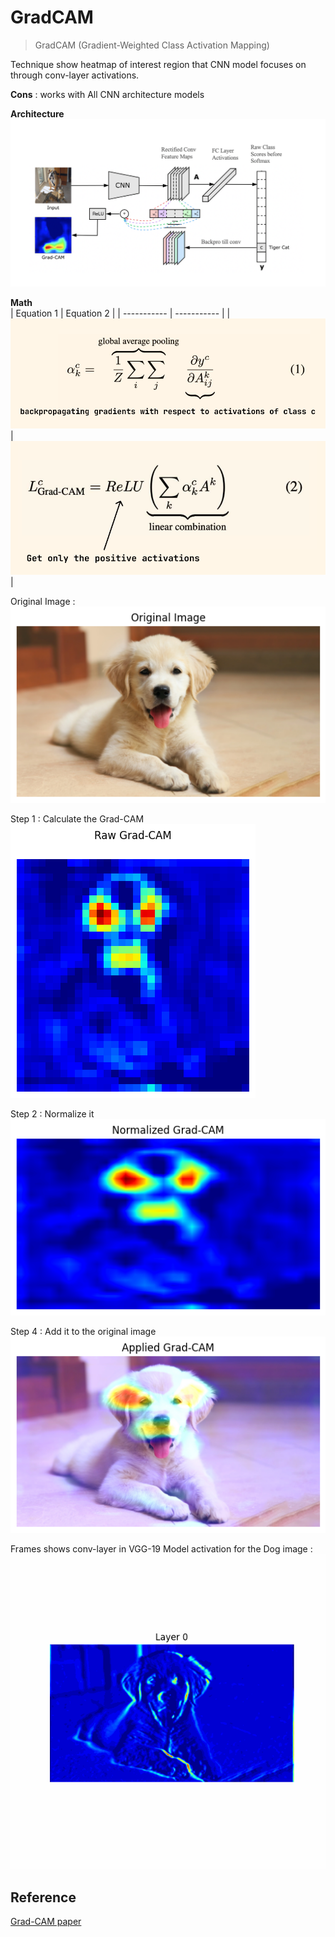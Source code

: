 # GradCAM

> GradCAM (Gradient-Weighted Class Activation Mapping)

Technique show heatmap of interest region that CNN model focuses on through conv-layer activations.

**Cons** : works with All CNN architecture models

**Architecture**  
![arch](assets/grad_cam.png)

**Math**  
| Equation 1      | Equation 2 |
| ----------- | ----------- |
| ![original](assets/first_q.png) | ![original](assets/second_q.png)|

Original Image :  
![original](assets/1.png)

Step 1 : Calculate the Grad-CAM  
![raw-gradcam](assets/2.png)

Step 2 : Normalize it  
![normalized-gradcam](assets/3.png)

Step 4 : Add it to the original image  
![final-image](assets/4.png)

Frames shows conv-layer in VGG-19 Model activation for the Dog image :  
![animate-gradcam](assets/grad-cam-animate.gif)

## Reference

[Grad-CAM paper](https://arxiv.org/pdf/1610.02391)
